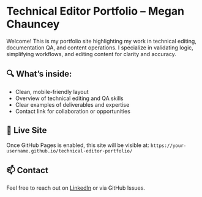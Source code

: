 # Technical Editor Portfolio – Megan Chauncey

Welcome! This is my portfolio site highlighting my work in technical editing, documentation QA, and content operations. I specialize in validating logic, simplifying workflows, and editing content for clarity and accuracy.

## 🔍 What’s inside:
- Clean, mobile-friendly layout
- Overview of technical editing and QA skills
- Clear examples of deliverables and expertise
- Contact link for collaboration or opportunities

## 🚀 Live Site
Once GitHub Pages is enabled, this site will be visible at:
`https://your-username.github.io/technical-editor-portfolio/`

## 📫 Contact
Feel free to reach out on [LinkedIn](https://www.linkedin.com/in/meganchauncey) or via GitHub Issues.
